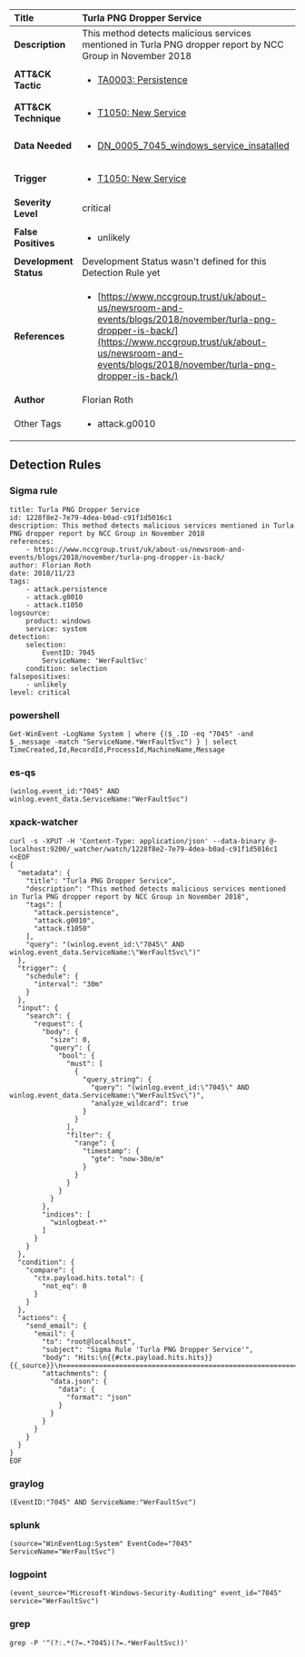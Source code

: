 | Title                    | Turla PNG Dropper Service       |
|:-------------------------|:------------------|
| **Description**          | This method detects malicious services mentioned in Turla PNG dropper report by NCC Group in November 2018 |
| **ATT&amp;CK Tactic**    |  <ul><li>[TA0003: Persistence](https://attack.mitre.org/tactics/TA0003)</li></ul>  |
| **ATT&amp;CK Technique** | <ul><li>[T1050: New Service](https://attack.mitre.org/techniques/T1050)</li></ul>  |
| **Data Needed**          | <ul><li>[DN_0005_7045_windows_service_insatalled](../Data_Needed/DN_0005_7045_windows_service_insatalled.md)</li></ul>  |
| **Trigger**              | <ul><li>[T1050: New Service](../Triggers/T1050.md)</li></ul>  |
| **Severity Level**       | critical |
| **False Positives**      | <ul><li>unlikely</li></ul>  |
| **Development Status**   |  Development Status wasn't defined for this Detection Rule yet  |
| **References**           | <ul><li>[https://www.nccgroup.trust/uk/about-us/newsroom-and-events/blogs/2018/november/turla-png-dropper-is-back/](https://www.nccgroup.trust/uk/about-us/newsroom-and-events/blogs/2018/november/turla-png-dropper-is-back/)</li></ul>  |
| **Author**               | Florian Roth |
| Other Tags           | <ul><li>attack.g0010</li></ul> | 

## Detection Rules

### Sigma rule

```
title: Turla PNG Dropper Service
id: 1228f8e2-7e79-4dea-b0ad-c91f1d5016c1
description: This method detects malicious services mentioned in Turla PNG dropper report by NCC Group in November 2018
references:
    - https://www.nccgroup.trust/uk/about-us/newsroom-and-events/blogs/2018/november/turla-png-dropper-is-back/
author: Florian Roth
date: 2018/11/23
tags:
    - attack.persistence
    - attack.g0010
    - attack.t1050
logsource:
    product: windows
    service: system
detection:
    selection:
        EventID: 7045
        ServiceName: 'WerFaultSvc'
    condition: selection
falsepositives:
    - unlikely
level: critical

```





### powershell
    
```
Get-WinEvent -LogName System | where {($_.ID -eq "7045" -and $_.message -match "ServiceName.*WerFaultSvc") } | select TimeCreated,Id,RecordId,ProcessId,MachineName,Message
```


### es-qs
    
```
(winlog.event_id:"7045" AND winlog.event_data.ServiceName:"WerFaultSvc")
```


### xpack-watcher
    
```
curl -s -XPUT -H 'Content-Type: application/json' --data-binary @- localhost:9200/_watcher/watch/1228f8e2-7e79-4dea-b0ad-c91f1d5016c1 <<EOF
{
  "metadata": {
    "title": "Turla PNG Dropper Service",
    "description": "This method detects malicious services mentioned in Turla PNG dropper report by NCC Group in November 2018",
    "tags": [
      "attack.persistence",
      "attack.g0010",
      "attack.t1050"
    ],
    "query": "(winlog.event_id:\"7045\" AND winlog.event_data.ServiceName:\"WerFaultSvc\")"
  },
  "trigger": {
    "schedule": {
      "interval": "30m"
    }
  },
  "input": {
    "search": {
      "request": {
        "body": {
          "size": 0,
          "query": {
            "bool": {
              "must": [
                {
                  "query_string": {
                    "query": "(winlog.event_id:\"7045\" AND winlog.event_data.ServiceName:\"WerFaultSvc\")",
                    "analyze_wildcard": true
                  }
                }
              ],
              "filter": {
                "range": {
                  "timestamp": {
                    "gte": "now-30m/m"
                  }
                }
              }
            }
          }
        },
        "indices": [
          "winlogbeat-*"
        ]
      }
    }
  },
  "condition": {
    "compare": {
      "ctx.payload.hits.total": {
        "not_eq": 0
      }
    }
  },
  "actions": {
    "send_email": {
      "email": {
        "to": "root@localhost",
        "subject": "Sigma Rule 'Turla PNG Dropper Service'",
        "body": "Hits:\n{{#ctx.payload.hits.hits}}{{_source}}\n================================================================================\n{{/ctx.payload.hits.hits}}",
        "attachments": {
          "data.json": {
            "data": {
              "format": "json"
            }
          }
        }
      }
    }
  }
}
EOF

```


### graylog
    
```
(EventID:"7045" AND ServiceName:"WerFaultSvc")
```


### splunk
    
```
(source="WinEventLog:System" EventCode="7045" ServiceName="WerFaultSvc")
```


### logpoint
    
```
(event_source="Microsoft-Windows-Security-Auditing" event_id="7045" service="WerFaultSvc")
```


### grep
    
```
grep -P '^(?:.*(?=.*7045)(?=.*WerFaultSvc))'
```



